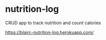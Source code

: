# nutrition-log
CRUD app to track nutrition and count calories

https://blairc-nutrition-log.herokuapp.com/
